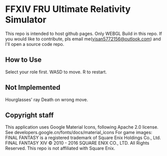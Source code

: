 # FFXIV FRU Ultimate Relativity Simulator

This repo is intended to host github pages.
Only WEBGL Build in this repo.
If you would like to contribute, pls email me(yisan5772156@outlook.com) and I'll open a source code repo.

## How to Use
Select your role first.
WASD to move.
R to restart.

## Not Implemented
Hourglasses' ray
Death on wrong move.

## Copyright staff
This application uses Google Material Icons, following Apache 2.0 license. See developers.google.cn/fonts/docs/material_icons
For game images:
FINAL FANTASY is a registered trademark of Square Enix Holdings Co., Ltd.
FINAL FANTASY XIV © 2010 - 2016 SQUARE ENIX CO., LTD. All Rights Reserved.
This repo is not affiliated with Square Enix.